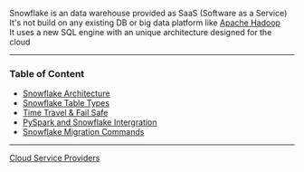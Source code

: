 Snowflake is an data warehouse provided as SaaS (Software as a Service)  
It's not build on any existing DB or big data platform like [Apache Hadoop](../../Data%20Analytics/Apache%20Hadoop/Apache%20Hadoop.md)  
It uses a new SQL engine with an unique architecture designed for the cloud

---

### Table of Content

* [Snowflake Architecture](Snowflake%20Architecture.md)
* [Snowflake Table Types](Snowflake%20Table%20Types.md)
* [Time Travel & Fail Safe](Time%20Travel%20&%20Fail%20Safe.md)
* [PySpark and Snowflake Intergration](PySpark%20and%20Snowflake%20Intergration.md)
* [Snowflake Migration Commands](Snowflake%20Migration%20Commands.md)

---

[Cloud Service Providers](../Cloud%20Service%20Providers.md)
